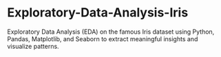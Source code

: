 # Exploratory-Data-Analysis-Iris
Exploratory Data Analysis (EDA) on the famous Iris dataset using Python, Pandas, Matplotlib, and Seaborn to extract meaningful insights and visualize patterns.

